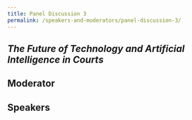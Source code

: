 ```yaml
---
title: Panel Discussion 3
permalink: /speakers-and-moderators/panel-discussion-3/
---
```


## _The Future of Technology and Artificial Intelligence in Courts_

## Moderator

## Speakers
